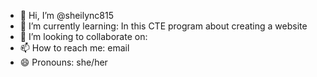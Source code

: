 - 👋 Hi, I’m @sheilync815
- 🌱 I’m currently learning: In this CTE program about creating a website
- 💞️ I’m looking to collaborate on:
- 📫 How to reach me: email
- 😄 Pronouns: she/her

<!---
sheilync815/sheilync815 is a ✨ special ✨ repository because its `README.md` (this file) appears on your GitHub profile.
You can click the Preview link to take a look at your changes.
--->
